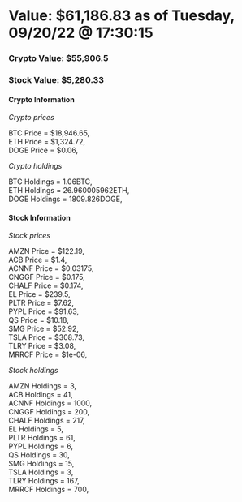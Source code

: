 # Value: $61,186.83 as of Tuesday, 09/20/22 @ 17:30:15 

### Crypto Value: $55,906.5

### Stock Value: $5,280.33

#### Crypto Information 
*Crypto prices* 

BTC Price = $18,946.65,  
ETH Price = $1,324.72,  
DOGE Price = $0.06,  


*Crypto holdings* 

BTC Holdings = 1.06BTC,  
ETH Holdings = 26.960005962ETH,  
DOGE Holdings = 1809.826DOGE,  


#### Stock Information 

*Stock prices* 

AMZN Price = $122.19,  
ACB Price = $1.4,  
ACNNF Price = $0.03175,  
CNGGF Price = $0.175,  
CHALF Price = $0.174,  
EL Price = $239.5,  
PLTR Price = $7.62,  
PYPL Price = $91.63,  
QS Price = $10.18,  
SMG Price = $52.92,  
TSLA Price = $308.73,  
TLRY Price = $3.08,  
MRRCF Price = $1e-06,  


*Stock holdings* 

AMZN Holdings = 3,  
ACB Holdings = 41,  
ACNNF Holdings = 1000,  
CNGGF Holdings = 200,  
CHALF Holdings = 217,  
EL Holdings = 5,  
PLTR Holdings = 61,  
PYPL Holdings = 6,  
QS Holdings = 30,  
SMG Holdings = 15,  
TSLA Holdings = 3,  
TLRY Holdings = 167,  
MRRCF Holdings = 700,  



